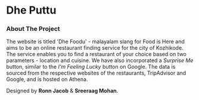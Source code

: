 # Dhe Puttu

### About The Project

The website is titled 'Dhe Foodu' - malayalam slang for Food is Here and aims to be an
online restaurant finding service for the city of Kozhikode. The service enables you to 
find a restaurant of your choice based on two parameters - location and cuisine. We have
also incorporated a *Surprise Me* button, similar to the *I'm Feeling Lucky* button on Google. 
The data is sourced from the respective websites of the restaurants, TripAdvisor and Google, 
and is hosted on Athena.

Designed by **Ronn Jacob** & **Sreeraag Mohan**.
